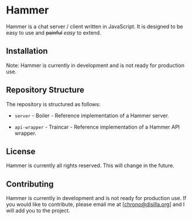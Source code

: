 # Hammer

Hammer is a chat server / client written in JavaScript. It is designed to be easy to use and ~~painful~~ *easy* to extend.

## Installation

Note: Hammer is currently in development and is not ready for production use.

## Repository Structure

The repository is structured as follows:

* `server` - Boiler - Reference implementation of a Hammer server.

* `api-wrapper` - Traincar - Reference implementation of a Hammer API wrapper.

## License

Hammer is currently all rights reserved. This will change in the future.

## Contributing

Hammer is currently in development and is not ready for production use. If you would like to contribute, please email me at [chrono@disilla.org] and I will add you to the project.